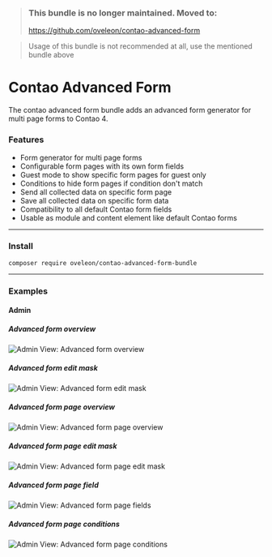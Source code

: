> ### This bundle is no longer maintained. Moved to:
> https://github.com/oveleon/contao-advanced-form

> Usage of this bundle is not recommended at all, use the mentioned bundle above

# Contao Advanced Form

The contao advanced form bundle adds an advanced form generator for multi page forms to Contao 4.

### Features
- Form generator for multi page forms
- Configurable form pages with its own form fields
- Guest mode to show specific form pages for guest only
- Conditions to hide form pages if condition don't match
- Send all collected data on specific form page
- Save all collected data on specific form data
- Compatibility to all default Contao form fields
- Usable as module and content element like default Contao forms 

---

### Install
```
composer require oveleon/contao-advanced-form-bundle
```

---

### Examples
#### Admin
##### Advanced form overview
![Admin View: Advanced form overview](https://www.oveleon.de/share/github-assets/contao-advanced-form-bundle/advanced-form-overview.jpg)
##### Advanced form edit mask
![Admin View: Advanced form edit mask](https://www.oveleon.de/share/github-assets/contao-advanced-form-bundle/advanced-form-edit.jpg)
##### Advanced form page overview
![Admin View: Advanced form page overview](https://www.oveleon.de/share/github-assets/contao-advanced-form-bundle/advanced-form-page-overview.jpg)
##### Advanced form page edit mask
![Admin View: Advanced form page edit mask](https://www.oveleon.de/share/github-assets/contao-advanced-form-bundle/advanced-form-page-edit.jpg)
##### Advanced form page field
![Admin View: Advanced form page fields](https://www.oveleon.de/share/github-assets/contao-advanced-form-bundle/advanced-form-fields.jpg)
##### Advanced form page conditions
![Admin View: Advanced form page conditions](https://www.oveleon.de/share/github-assets/contao-advanced-form-bundle/advanced-form-page-condition.jpg)
